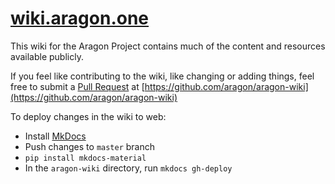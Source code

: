 # [wiki.aragon.one](https://wiki.aragon.one/)

This wiki for the Aragon Project contains much of the content and resources available publicly.

If you feel like contributing to the wiki, like changing or adding things, feel free to submit a [Pull Request](https://github.com/aragon/aragon-wiki/pulls) at [https://github.com/aragon/aragon-wiki](https://github.com/aragon/aragon-wiki)

To deploy changes in the wiki to web:

- Install [MkDocs](http://www.mkdocs.org/)
- Push changes to `master` branch
- `pip install mkdocs-material`
- In the `aragon-wiki` directory, run `mkdocs gh-deploy`
